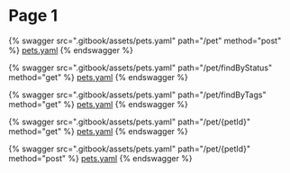 # Page 1


{% swagger src=".gitbook/assets/pets.yaml" path="/pet" method="post" %}
[pets.yaml](.gitbook/assets/openapi\(1\).yaml)
{% endswagger %}

{% swagger src=".gitbook/assets/pets.yaml" path="/pet/findByStatus" method="get" %}
[pets.yaml](.gitbook/assets/pets.yaml)
{% endswagger %}

{% swagger src=".gitbook/assets/pets.yaml" path="/pet/findByTags" method="get" %}
[pets.yaml](.gitbook/assets/pets.yaml)
{% endswagger %}

{% swagger src=".gitbook/assets/pets.yaml" path="/pet/{petId}" method="get" %}
[pets.yaml](.gitbook/assets/pets.yaml)
{% endswagger %}

{% swagger src=".gitbook/assets/pets.yaml" path="/pet/{petId}" method="post" %}
[pets.yaml](.gitbook/assets/pets.yaml)
{% endswagger %}
